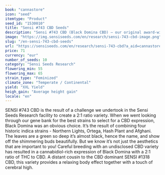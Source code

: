 ```yaml
---
book: "cannastore"
icon: "seed"
itemtype: "Product"
seed_id: "1530010"
title: "Sensi #743 CBD Seeds"
description: "Sensi #743 CBD (Black Domina CBD) – our original award-winning intense indica, now in a CBD dominant expression. Buy Sensi #743 seeds here."
image: "https://img.sensiseeds.com/en/research/sensi-743-cbd-image.png"
slug: "/en-sensi-743-cbd-seeds"
url: "https://sensiseeds.com/en/research/sensi-743-cbd?a_aid=cannastore"
price: 71
currency: "eur"
number_of_seeds: 10
category: "Sensi Seeds Research"
flowering_min: 55
flowering_max: 65
strain_type: "Feminized"
climate_zone: "Temperate / Continental"
yield: "XXL Yield"
heigh_gain: "Average height gain"
locale: "en"
---
```

SENSI #743 CBD is the result of a challenge we undertook in the Sensi Seeds Research facility to create a 2:1 ratio variety. When we went looking through our gene bank for the best strains to select for a CBD expression, Black Domina was an obvious choice. It’s the result of combining four historic indica strains - Northern Lights, Ortega, Hash Plant and Afghani. The leaves are a green so deep it’s almost black, hence the name, and show off the shimmering buds beautifully. But we know it’s not just the aesthetics that are important to you! Careful breeding with an undisclosed CBD variety has resulted in a cannabidiol-rich expression of Black Domina with a 2:1 ratio of THC to CBD. A distant cousin to the CBD dominant SENSI #1318 CBD, this variety provides a relaxing body effect together with a touch of cerebral high.
